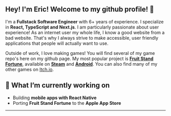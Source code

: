 ## Hey! I'm Eric! Welcome to my github profile! 👋

I'm a **Fullstack Software Engineer** with 6+ years of experience. I specialize in **React, TypeScript and Next.js**. I am particularly passionate about user experience! As an internet user my whole life, I know a good website from a bad website. That's why I always strive to make accessible, user friendly applications that people will actually want to use. 

Outside of work, I love making games! You will find several of my game repo's here on my github page. My most popular project is **[Fruit Stand Fortune](https://store.steampowered.com/app/3306030/Fruit_Stand_Fortune/)**, available on **[Steam](https://store.steampowered.com/app/3306030/Fruit_Stand_Fortune/)** and **[Android](https://play.google.com/store/apps/details?id=org.ggg.fruitstandfortune)**. You can also find many of my other games on [Itch.io](https://gummygrenadegames.itch.io/). 

## 🌱 What I’m currently working on
- Building **mobile apps with React Native**  
- Porting **Fruit Stand Fortune** to the **Apple App Store**  

---

